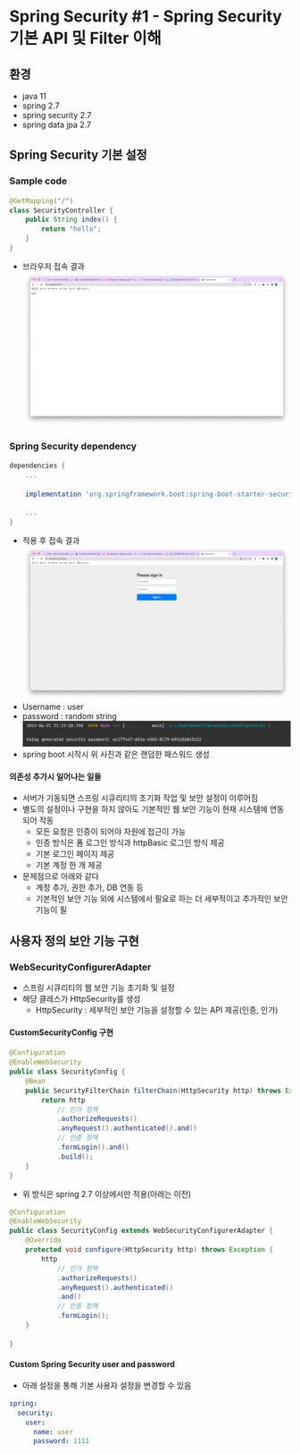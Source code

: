 # Spring Security #1 - Spring Security 기본 API 및 Filter 이해
## 환경
- java 11
- spring 2.7
- spring security 2.7 
- spring data jpa 2.7
## Spring Security 기본 설정
### Sample code
```java
@GetMapping("/")
class SecurityController {
    public String index() {
        return "hello";
    }
}
```
- 브라우저 접속 결과
![img](../_asset/spring_security/01/no_security_request.png)

### Spring Security dependency
```groovy
dependencies {
    ...
    
    implementation 'org.springframework.boot:spring-boot-starter-security'
    
    ...
}
```
- 적용 후 접속 결과
![img](../_asset/spring_security/01/apply_security_request.png)
- Username : user
- password : random string 
![img](../_asset/spring_security/01/apply_security_request_password.png)
- spring boot 시작시 위 사진과 같은 랜덤한 패스워드 생성
#### 의존성 추가시 일어나는 일들
- 서버가 기동되면 스프링 시큐리티의 초기화 작업 및 보안 설정이 이루어짐
- 별도의 설정이나 구현을 하지 않아도 기본적인 웹 보안 기능이 현재 시스템에 연동되어 작동
  - 모든 요청은 인증이 되어야 자원에 접근이 가능
  - 인증 방식은 폼 로그인 방식과 httpBasic 로그인 방식 제공
  - 기본 로그인 페이지 제공
  - 기본 계정 한 개 제공
- 문제점으로 아래와 같다
  - 계정 추가, 권한 추가, DB 연동 등
  - 기본적인 보안 기능 외에 시스템에서 필요로 하는 더 세부적이고 추가적인 보안기능이 필

## 사용자 정의 보안 기능 구현
### WebSecurityConfigurerAdapter
- 스프링 시큐리티의 웹 보안 기능 초기화 및 설정 
- 해당 클레스가 HttpSecurity를 생성
  - HttpSecurity : 세부적인 보안 기능을 설정할 수 있는 API 제공(인증, 인가)

#### CustomSecurityConfig 구현
```java
@Configuration
@EnableWebSecurity
public class SecurityConfig {
    @Bean
    public SecurityFilterChain filterChain(HttpSecurity http) throws Exception {
        return http
            // 인가 정책
            .authorizeRequests()
            .anyRequest().authenticated().and()
            // 인증 정책
            .formLogin().and()
            .build();
    }
}
```

- 위 방식은 spring 2.7 이상에서만 적용(아래는 이전)
```java
@Configuration
@EnableWebSecurity
public class SecurityConfig extends WebSecurityConfigurerAdapter {
    @Override
    protected void configure(HttpSecurity http) throws Exception {
        http
            // 인가 정책
            .authorizeRequests()
            .anyRequest().authenticated()
            .and()
            // 인증 정책
            .formLogin();
    } 
    
}
```
#### Custom Spring Security user and password
- 아래 설정을 통해 기본 사용자 설정을 변경할 수 있음
```yaml
spring:
  security:
    user:
      name: user
      password: 1111
```